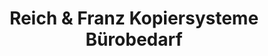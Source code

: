 ---
title: "Reich & Franz Kopiersysteme Bürobedarf"
url: /thalheim-erzgebirge/reich-und-franz-kopiersysteme-buerobedarf/
shop: Kopieren
---